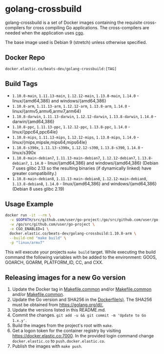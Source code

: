 # golang-crossbuild

golang-crossbuild is a set of Docker images containing the requisite
cross-compilers for cross compiling Go applications. The cross-compilers are
needed when the application uses [cgo](https://golang.org/cmd/cgo/).

The base image used is Debian 9 (stretch) unless otherwise specified.

## Docker Repo

`docker.elastic.co/beats-dev/golang-crossbuild:[TAG]`

## Build Tags

- `1.10.8-main`, `1.11.13-main`, `1.12.12-main`, `1.13.8-main`, `1.14.0` - linux/{amd64,386} and windows/{amd64,386}
- `1.10.8-arm`, `1.11.13-arm`, `1.12.12-arm`, `1.13.8-arm`, `1.14.0` - linux/{armv5,armv6,armv7,arm64}
- `1.10.8-darwin`, `1.11.13-darwin`, `1.12.12-darwin`, `1.13.8-darwin`, `1.14.0` - darwin/{amd64,386}
- `1.10.8-ppc`, `1.11.13-ppc`, `1.12.12-ppc`, `1.13.8-ppc`, `1.14.0` - linux/{ppc64,ppc64le}
- `1.10.8-mips`, `1.11.13-mips`, `1.12.12-mips`, `1.13.8-mips`, `1.14.0` - linux/{mips,mipsle,mips64,mips64le}
- `1.10.8-s390x`, `1.11.13-s390x`, `1.12.12-s390`, `1.13.8-s390`, `1.14.0` - linux/s390x
- `1.10.8-main-debian7`, `1.11.13-main-debian7`, `1.12.12-debian7`, `1.13.8-debian7`, `1.14.0` - linux/{amd64,386} and windows/{amd64,386} (Debian 7
  uses glibc 2.13 so the resulting binaries (if dynamically linked) have greater
  compatibility.)
- `1.10.8-main-debian8`, `1.11.13-main-debian8`, `1.12.12-main-debian8`, `1.13.8-debian8`, `1.14.0` - linux/{amd64,386} and windows/{amd64,386} (Debian 8
  uses glibc 2.19)

## Usage Example

```sh
docker run -it --rm \
  -v $GOPATH/src/github.com/user/go-project:/go/src/github.com/user/go-project \
  -w /go/src/github.com/user/go-project \
  -e CGO_ENABLED=1 \
  docker.elastic.co/beats-dev/golang-crossbuild:1.10.8-arm \
  --build-cmd "make build" \
  -p "linux/armv7"
```

This will execute your projects `make build` target. While executing the build
command the following variables with be added to the environment: GOOS, GOARCH,
GOARM, PLATFORM_ID, CC, and CXX.

## Releasing images for a new Go version

1. Update the Docker tag in
   [Makefile.common](https://github.com/elastic/golang-crossbuild/blob/master/go1.10/Makefile.common#L5) and/or
   [Makefile.common](https://github.com/elastic/golang-crossbuild/blob/master/go1.11/Makefile.common#L5) and/or
   [Makefile.common](https://github.com/elastic/golang-crossbuild/blob/master/go1.12/Makefile.common#L5).
1. Update the Go version and SHA256 in the
   [Dockerfile(s)](https://github.com/elastic/golang-crossbuild/blob/master/go1.10/base/Dockerfile#L19-L21).
   The SHA256 must be obtained from <https://golang.org/dl/.>
1. Update the versions listed in this README.md.
1. Commit the changes. `git add -u && git commit -m 'Update to Go 1.x.y'`.
1. Build the images from the project's root with `make`.
1. Get a logon token for the container registry by visiting <https://docker.elastic.co:7000>.
   In the provided login command change `docker.elastic.co` to `push.docker.elastic.co`.
1. Publish the images with `make push`.
